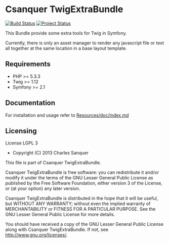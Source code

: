 Csanquer TwigExtraBundle
========================

[![Build Status](https://travis-ci.org/csanquer/TwigExtraBundle.png)](https://travis-ci.org/csanquer/TwigExtraBundle)
[![Project Status](http://stillmaintained.com/csanquer/TwigExtraBundle.png)](http://stillmaintained.com/csanquer/TwigExtraBundle)

This Bundle provide some extra tools for Twig in Symfony.

Currently, there is only an asset manager to render any javascript file or text all together at the same location in a base layout template.

Requirements
------------

* PHP >= 5.3.3
* Twig >= 1.12
* Symfony >= 2.1

Documentation
------------

For installation and usage refer to [Resources/doc/index.md](https://github.com/csanquer/TwigExtraBundle/blob/master/Resources/doc/index.md)

Licensing
---------

License LGPL 3

* Copyright (C) 2013 Charles Sanquer

This file is part of Csanquer TwigExtraBundle.

Csanquer TwigExtraBundle is free software: you can redistribute it and/or modify
it under the terms of the GNU Lesser General Public License as published by
the Free Software Foundation, either version 3 of the License, or
(at your option) any later version.

Csanquer TwigExtraBundle is distributed in the hope that it will be useful,
but WITHOUT ANY WARRANTY; without even the implied warranty of
MERCHANTABILITY or FITNESS FOR A PARTICULAR PURPOSE.  See the
GNU Lesser General Public License for more details.

You should have received a copy of the GNU Lesser General Public License
along with Csanquer TwigExtraBundle.  If not, see <http://www.gnu.org/licenses/>.
